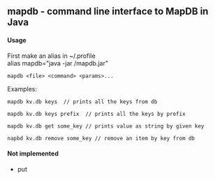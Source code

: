 ## mapdb -  command line interface to MapDB in Java

#### Usage   

First make an alias in ~/.profile  
alias mapdb="java -jar <path>/mapdb.jar"

```
mapdb <file> <command> <params>...
```
Examples:
```
mapdb kv.db keys  // prints all the keys from db
```
```
mapdb kv.db keys prefix  // prints all the keys by prefix
```
```
mapdb kv.db get some_key // prints value as string by given key
```
```
napbd kv.db remove some_key // remove an item by key from db
```

#### Not implemented

* put
 